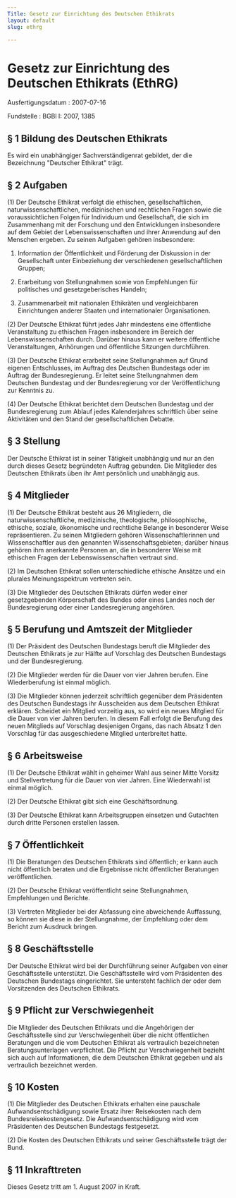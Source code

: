 ```yaml
---
Title: Gesetz zur Einrichtung des Deutschen Ethikrats
layout: default
slug: ethrg

---
```


# Gesetz zur Einrichtung des Deutschen Ethikrats (EthRG)

Ausfertigungsdatum
:   2007-07-16

Fundstelle
:   BGBl I: 2007, 1385



## § 1 Bildung des Deutschen Ethikrats

Es wird ein unabhängiger Sachverständigenrat gebildet, der die
Bezeichnung "Deutscher Ethikrat" trägt.


## § 2 Aufgaben

(1) Der Deutsche Ethikrat verfolgt die ethischen, gesellschaftlichen,
naturwissenschaftlichen, medizinischen und rechtlichen Fragen sowie
die voraussichtlichen Folgen für Individuum und Gesellschaft, die sich
im Zusammenhang mit der Forschung und den Entwicklungen insbesondere
auf dem Gebiet der Lebenswissenschaften und ihrer Anwendung auf den
Menschen ergeben. Zu seinen Aufgaben gehören insbesondere:

1.  Information der Öffentlichkeit und Förderung der Diskussion in der
    Gesellschaft unter Einbeziehung der verschiedenen gesellschaftlichen
    Gruppen;


2.  Erarbeitung von Stellungnahmen sowie von Empfehlungen für politisches
    und gesetzgeberisches Handeln;


3.  Zusammenarbeit mit nationalen Ethikräten und vergleichbaren
    Einrichtungen anderer Staaten und internationaler Organisationen.




(2) Der Deutsche Ethikrat führt jedes Jahr mindestens eine öffentliche
Veranstaltung zu ethischen Fragen insbesondere im Bereich der
Lebenswissenschaften durch. Darüber hinaus kann er weitere öffentliche
Veranstaltungen, Anhörungen und öffentliche Sitzungen durchführen.

(3) Der Deutsche Ethikrat erarbeitet seine Stellungnahmen auf Grund
eigenen Entschlusses, im Auftrag des Deutschen Bundestags oder im
Auftrag der Bundesregierung. Er leitet seine Stellungnahmen dem
Deutschen Bundestag und der Bundesregierung vor der Veröffentlichung
zur Kenntnis zu.

(4) Der Deutsche Ethikrat berichtet dem Deutschen Bundestag und der
Bundesregierung zum Ablauf jedes Kalenderjahres schriftlich über seine
Aktivitäten und den Stand der gesellschaftlichen Debatte.


## § 3 Stellung

Der Deutsche Ethikrat ist in seiner Tätigkeit unabhängig und nur an
den durch dieses Gesetz begründeten Auftrag gebunden. Die Mitglieder
des Deutschen Ethikrats üben ihr Amt persönlich und unabhängig aus.


## § 4 Mitglieder

(1) Der Deutsche Ethikrat besteht aus 26 Mitgliedern, die
naturwissenschaftliche, medizinische, theologische, philosophische,
ethische, soziale, ökonomische und rechtliche Belange in besonderer
Weise repräsentieren. Zu seinen Mitgliedern gehören
Wissenschaftlerinnen und Wissenschaftler aus den genannten
Wissenschaftsgebieten; darüber hinaus gehören ihm anerkannte Personen
an, die in besonderer Weise mit ethischen Fragen der
Lebenswissenschaften vertraut sind.

(2) Im Deutschen Ethikrat sollen unterschiedliche ethische Ansätze und
ein plurales Meinungsspektrum vertreten sein.

(3) Die Mitglieder des Deutschen Ethikrats dürfen weder einer
gesetzgebenden Körperschaft des Bundes oder eines Landes noch der
Bundesregierung oder einer Landesregierung angehören.


## § 5 Berufung und Amtszeit der Mitglieder

(1) Der Präsident des Deutschen Bundestags beruft die Mitglieder des
Deutschen Ethikrats je zur Hälfte auf Vorschlag des Deutschen
Bundestags und der Bundesregierung.

(2) Die Mitglieder werden für die Dauer von vier Jahren berufen. Eine
Wiederberufung ist einmal möglich.

(3) Die Mitglieder können jederzeit schriftlich gegenüber dem
Präsidenten des Deutschen Bundestags ihr Ausscheiden aus dem Deutschen
Ethikrat erklären. Scheidet ein Mitglied vorzeitig aus, so wird ein
neues Mitglied für die Dauer von vier Jahren berufen. In diesem Fall
erfolgt die Berufung des neuen Mitglieds auf Vorschlag desjenigen
Organs, das nach Absatz 1 den Vorschlag für das ausgeschiedene
Mitglied unterbreitet hatte.


## § 6 Arbeitsweise

(1) Der Deutsche Ethikrat wählt in geheimer Wahl aus seiner Mitte
Vorsitz und Stellvertretung für die Dauer von vier Jahren. Eine
Wiederwahl ist einmal möglich.

(2) Der Deutsche Ethikrat gibt sich eine Geschäftsordnung.

(3) Der Deutsche Ethikrat kann Arbeitsgruppen einsetzen und Gutachten
durch dritte Personen erstellen lassen.


## § 7 Öffentlichkeit

(1) Die Beratungen des Deutschen Ethikrats sind öffentlich; er kann
auch nicht öffentlich beraten und die Ergebnisse nicht öffentlicher
Beratungen veröffentlichen.

(2) Der Deutsche Ethikrat veröffentlicht seine Stellungnahmen,
Empfehlungen und Berichte.

(3) Vertreten Mitglieder bei der Abfassung eine abweichende
Auffassung, so können sie diese in der Stellungnahme, der Empfehlung
oder dem Bericht zum Ausdruck bringen.


## § 8 Geschäftsstelle

Der Deutsche Ethikrat wird bei der Durchführung seiner Aufgaben von
einer Geschäftsstelle unterstützt. Die Geschäftsstelle wird vom
Präsidenten des Deutschen Bundestags eingerichtet. Sie untersteht
fachlich der oder dem Vorsitzenden des Deutschen Ethikrats.


## § 9 Pflicht zur Verschwiegenheit

Die Mitglieder des Deutschen Ethikrats und die Angehörigen der
Geschäftsstelle sind zur Verschwiegenheit über die nicht öffentlichen
Beratungen und die vom Deutschen Ethikrat als vertraulich bezeichneten
Beratungsunterlagen verpflichtet. Die Pflicht zur Verschwiegenheit
bezieht sich auch auf Informationen, die dem Deutschen Ethikrat
gegeben und als vertraulich bezeichnet werden.


## § 10 Kosten

(1) Die Mitglieder des Deutschen Ethikrats erhalten eine pauschale
Aufwandsentschädigung sowie Ersatz ihrer Reisekosten nach dem
Bundesreisekostengesetz. Die Aufwandsentschädigung wird vom
Präsidenten des Deutschen Bundestags festgesetzt.

(2) Die Kosten des Deutschen Ethikrats und seiner Geschäftsstelle
trägt der Bund.


## § 11 Inkrafttreten

Dieses Gesetz tritt am 1. August 2007 in Kraft.

